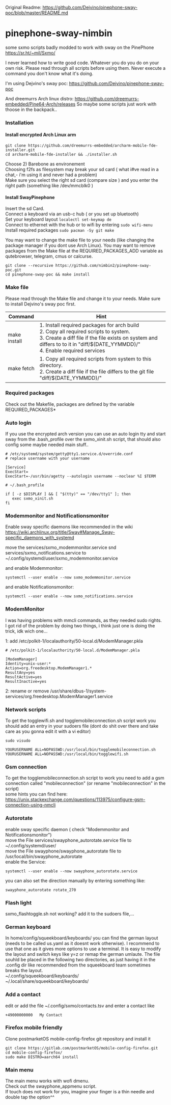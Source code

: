 Original Readme: https://github.com/Dejvino/pinephone-sway-poc/blob/master/README.md


# pinephone-sway-nimbin
some sxmo scripts badly modded to work with sway on the PinePhone
https://sr.ht/~mil/Sxmo/

I never learned how to write good code. Whatever you do you do on your own risk. Please read through all scripts before using them. Never execute a command you don't know what it's doing.


I'm using Dejvino's sway poc: https://github.com/Dejvino/pinephone-sway-poc

And dreemurrs Arch linux distro: https://github.com/dreemurrs-embedded/Pine64-Arch/releases
So maybe some scripts just work with thoose in the backpack..


### Installation
#### Install encrypted Arch Linux arm 
```
git clone https://github.com/dreemurrs-embedded/archarm-mobile-fde-installer.git
cd archarm-mobile-fde-installer && ./installer.sh
```
Choose 2) Barebone as environement</br>
Choosing f2fs as filesystem may break your sd card ( what i#ve read in a chat,- i'm using it and never had a problem)</br>
Make sure you select the right sd card (compare size ) and you enter the right path (something like /dev/mmcblk0 )


#### Install SwayPinephone
Insert the sd Card.</br>
Connect a keyboard via an usb-c hub ( or you set up bluetooth)</br>
Set your keyboard layout ```localectl set-keymap de```</br>
Connect to ethernet with the hub or to wifi by entering ```sudo wifi-menu```</br>
Install required packages ```sudo pacman -Sy git make```</br>

You may want to change the make file to your needs (like changing the package manager if you dont use Arch Linux).
You may want to remove packages from the Make file at the  REQUIRED_PACKAGES_ADD variable as qutebrowser, telegram, cmus or calcurse.
```
git clone --recursive https://github.com/nimbin2/pinephone-sway-poc.git
cd pinephone-sway-poc && make install
```

### Make file
Please read through the Make file and change it to your needs.
Make sure to install Dejvino's sway poc first.

<table>
   <thead><th>Command</th><th>Hint</th></thead>
   <tbody>
	   <tr><td>make install</td><td>1. Install required packages for arch build</br>2. Copy all required scripts to system.</br>3. Create a diff file if the file exists on system and differs to to it in "diff/$(DATE_YYMMDD)/"</br>4. Enable required services</td></tr>
	   <tr><td>make fetch</td><td>1. Copy all required scripts from system to this directory.</br>2. Create a diff file if the file differs to the git file "diff/$(DATE_YYMMDD)/"</td></tr>
   </tbody>
</table>



### Required packages
Check out the Makefile, packages are defined by the variable REQUIRED_PACKAGES*

### Auto login
If you use the encrypted arch version you can use an auto login tty and start sway from the .bash_profile over the sxmo_xinit.sh script, that should also config some maybe needed main stuff..

```
# /etc/systemd/system/getty@tty1.service.d/override.conf
# replace username with your username

[Service]
ExecStart=
ExecStart=-/usr/bin/agetty --autologin username --noclear %I $TERM
```


```
# ~/.bash_profile 

if [ -z $DISPLAY ] && [ "$(tty)" == "/dev/tty1" ]; then
   exec sxmo_xinit.sh
fi
```

### Modemmonitor and Notificationsmonitor
Enable sway specific daemons like recommended in the wiki
https://wiki.archlinux.org/title/Sway#Manage_Sway-specific_daemons_with_systemd

move the services/sxmo_modemmonitor.service snd services/sxmo_notifications.service to ~/.config/systemd/user/sxmo_modemmonitor.service

and enable Modemmonitor:
```
systemctl --user enable --now sxmo_modemmonitor.service
```

and enable Notificationsmonitor:
```
systemctl --user enable --now sxmo_notifications.service
```

### ModemMonitor
I was having problems with mmcli commands, as they needed sudo rights.</br>
I got rid of the problem by doing two things, i think just one is doing the trick, idk wich one...

1: add /etc/polkit-1/localauthority/50-local.d/ModemManager.pkla
```
# /etc/polkit-1/localauthority/50-local.d/ModemManager.pkla

[ModemManager]
Identity=unix-user:*
Action=org.freedesktop.ModemManager1.*
ResultAny=yes
ResultActive=yes
ResultInactive=yes
```
2: rename or remove /usr/share/dbus-1/system-services/org.freedesktop.ModemManager1.service

### Network scripts
To get the togglewifi.sh and togglemobileconnection.sh script work you should add an entry in your sudoers file (dont do shit over there and take care as you gonna edit it with a vi editor)
```
sudo visudo
```
```
YOURUSERNAME ALL=NOPASSWD:/usr/local/bin/togglemobileconnection.sh
YOURUSERNAME ALL=NOPASSWD:/usr/local/bin/togglewifi.sh
```

### Gsm connection
To get the togglemobileconnection.sh script to work you need to add a gsm connection called "mobileconnection" (or rename "mobileconnection" in the script)</br>
some hints you can find here: https://unix.stackexchange.com/questions/113975/configure-gsm-connection-using-nmcli

### Autorotate
enable sway specific daemon ( check "Modemmonitor and Notificationsmonitor") </br>
move the File services/swayphone_autorotate.service file to ~/.config/systemd/user/</br>
move the File swayphone/swayphone_autorotate file to /usr/local/bin/swayphone_autorotate</br>
enable the Service:
```
systemctl --user enable --now swayphone_autorotate.service
```
you can also set the direction manually by entering something like:
```
swayphone_autorotate rotate_270
```

### Flash light
sxmo_flashtoggle.sh not working? add it to the sudoers file,...

### German keyboard
In home/config/squeekboard/keyboards/ you can find the german layout (needs to be called us.yaml as it doesnt work otherwise).
I recommend to use that one as it gives more options to use a terminal. It is easy to modify the layout and switch keys like y=z or remap the german umlaute. The file souhld be placed in the following two directories, as just having it in the .config dir like recommended from the squeekboard team sometimes breaks the layout.</br>
~/.config/squeekboard/keyboards/ </br>
~/.local/share/squeekboard/keyboards/

### Add a contact
edit or add the file ~/.config/sxmo/contacts.tsv and enter a contact like
```
+49000000000   My Contact
```

### Firefox mobile friendly
Clone postmarketOS mobile-config-firefox git repository and install it

```
git clone https://gitlab.com/postmarketOS/mobile-config-firefox.git
cd mobile-config-firefox/
sudo make DISTRO=aarch64 install
```

### Main menu
The main menu works with wofi dmenu.</br>
Check out the swayphone_appmenu script.</br>
If touch does not work for you, imagine your finger is a thin needle and double tap the option^^

